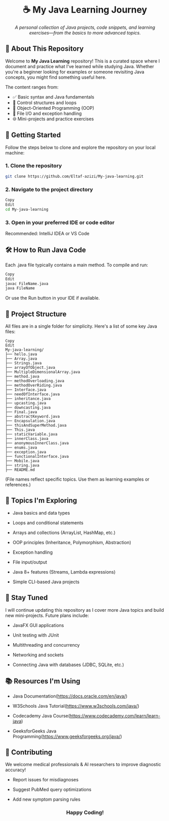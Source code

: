 <h1 align="center">☕ My Java Learning Journey</h1>

<p align="center">
  <em>A personal collection of Java projects, code snippets, and learning exercises—from the basics to more advanced topics.</em>
</p>


## 📌 About This Repository

Welcome to **My Java Learning** repository! This is a curated space where I document and practice what I've learned while studying Java. Whether you're a beginner looking for examples or someone revisiting Java concepts, you might find something useful here.


The content ranges from:
- ✅ Basic syntax and Java fundamentals
- 🔁 Control structures and loops
- 🧰 Object-Oriented Programming (OOP)
- 💾 File I/O and exception handling
- 🌐 Mini-projects and practice exercises


## 🚀 Getting Started

Follow the steps below to clone and explore the repository on your local machine:

### 1. Clone the repository
```bash
git clone https://github.com/Eltaf-azizi/My-java-learning.git
```


### 2. Navigate to the project directory
```bash
Copy
Edit
cd My-java-learning
```
### 3. Open in your preferred IDE or code editor
Recommended: IntelliJ IDEA or VS Code

## 🛠️ How to Run Java Code
Each .java file typically contains a main method. To compile and run:

```bash
Copy
Edit
javac FileName.java
java FileName
```
Or use the Run button in your IDE if available.

## 📁 Project Structure
All files are in a single folder for simplicity. Here's a list of some key Java files:

```pgsql
Copy
Edit
My-java-learning/
├── hello.java
├── Array.java
├── Strings.java
├── arrayOfObject.java
├── MultipleDimensionalArray.java
├── method.java
├── methodOverloading.java
├── methodOverRiding.java
├── Interface.java
├── needOfInterface.java
├── inheritance.java
├── upcasting.java
├── downcasting.java
├── Final.java
├── abstractKeyword.java
├── Encapsulation.java
├── thisAndSuperMethod.java
├── This.java
├── staticVariable.java
├── innerClass.java
├── anonymousInnerClass.java
├── enums.java
├── exception.java
├── functionalInterface.java
├── Mobile.java
├── string.java
├── README.md
```
(File names reflect specific topics. Use them as learning examples or references.)

## 📖 Topics I'm Exploring
 - Java basics and data types

 - Loops and conditional statements

 - Arrays and collections (ArrayList, HashMap, etc.)

 - OOP principles (Inheritance, Polymorphism, Abstraction)

 - Exception handling

 - File input/output

 - Java 8+ features (Streams, Lambda expressions)

 - Simple CLI-based Java projects

## 🧠 Stay Tuned
I will continue updating this repository as I cover more Java topics and build new mini-projects. Future plans include:

 - JavaFX GUI applications

 - Unit testing with JUnit

 - Multithreading and concurrency

 - Networking and sockets

 - Connecting Java with databases (JDBC, SQLite, etc.)

## 📚 Resources I'm Using
 - Java Documentation(https://docs.oracle.com/en/java/)

 - W3Schools Java Tutorial(https://www.w3schools.com/java/)

 - Codecademy Java Course(https://www.codecademy.com/learn/learn-java)

 - GeeksforGeeks Java Programming(https://www.geeksforgeeks.org/java/)

## 🤝 Contributing
We welcome medical professionals & AI researchers to improve diagnostic accuracy!

 - Report issues for misdiagnoses

 - Suggest PubMed query optimizations

 - Add new symptom parsing rules

<h3 align="center">Happy Coding!</h3>



